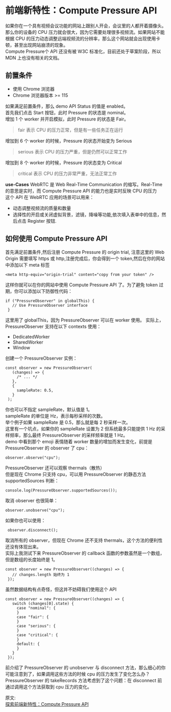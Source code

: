 # 前端新特性：Compute Pressure API
如果你在一个具有视频会议功能的网站上跟别人开会，会议里的人都开着摄像头。那么你的设备的 CPU 压力就会很大，因为它需要处理很多视频流。如果网站不能根据 CPU 的压力动态调整远端视频流的分辨率，那么这个网站就会出现使用卡顿，甚至出现网站崩溃的现象。  
Compute Pressure个 API 还没有被 W3C 标准化，目前还处于草案阶段，所以 MDN 上也没有相关的文档。  

## 前置条件
- 使用 Chrome 浏览器
- Chrome 浏览器版本 >= 115

如果满足前置条件，那么 demo API Status 的值是 enabled。  
首先我们点击 Start 按钮，此时 Pressure 的状态是 nominal。  
增加 1 个 worker 并开启模拟，此时 Pressure 的状态是 Fair。  
> fair 表示 CPU 的压力正常，但是有一些任务正在运行

增加到 6 个 worker 的时候，Pressure 的状态开始变为 Serious  
> serious 表示 CPU 的压力严重，但是仍然可以正常工作

增加到 8 个 worker 的时候，Pressure 的状态变为 Critical  
> critical 表示 CPU 的压力非常严重，无法正常工作

**use-Cases**
WebRTC 是 Web Real-Time Communication 的缩写。Real-Time 的意思是实时，而 Compute Pressure API 的能力也是实时反映 CPU 的压力  
这个 API 在 WebRTC 应用的场景可以用来：  
- 动态调整视频流的质量和数量
- 选择性的开启或关闭虚拟背景，滤镜，降噪等功能,依次填入表单中的信息，然后点击 Register 按钮.

## 如何使用 Compute Pressure API
首先满足前置条件,然后注册 Compute Pressure 的 origin trial,
注意这里的 Web Origin 需要填写 https 或 http,注册完成后，你会得到一个 token,然后在你的网站中添加以下 meta 标签  
``` 
<meta http-equiv="origin-trial" content="copy from your token" />
```
这样你就可以在你的网站中使用 Compute Pressure API 了。为了避免 token 过期，你可以添加以下防御性代码：  
``` 
if ("PressureObserver" in globalThis) {
   // Use PressureObserver interface
 }
```
这里用了 globalThis，因为 PressureObserver 可以在 worker 使用。 实际上，PressureObserver 支持在以下 contexts 使用：  
- DedicatedWorker
- SharedWorker
- Window

创建一个 PressureObserver 实例：  
``` 
const observer = new PressureObserver(
   (changes) => {
     /* ... */
   },
   {
     sampleRate: 0.5,
   }
 );
```
你也可以不指定 sampleRate，默认值是 1。  
sampleRate 的单位是 Hz，表示每秒采样的次数。  
举个例子如果 sampleRate 是 0.5，那么就是每 2 秒采样一次。  
这里有一个坑点，如果你的 sampleRate 设置为 2 但系统最多只能提供 1 Hz 的采样频率，那么最终 PressureObserver 的采样频率就是 1 Hz。  
demo 中看到那个 emoji 表情随着 worker 数量的增加而发生变化，前提是 PressureObserver 的 observer 了 cpu：  
``` 
observer.observe("cpu");
```
PressureObserver 还可以观察 thermals（散热）  
但是现在 Chrome 只支持 cpu，可以用 PressureObserver 的静态方法 supportedSources 判断：  
``` 
console.log(PressureObserver.supportedSources());
```
取消 observer 也很简单：  
``` 
observer.unobserve("cpu");
```
如果你也可以使用：  
``` 
 observer.disconnect();
```
取消所有的 observer，但现在 Chrome 还不支持 thermals，这个方法的便利性还没有体现出来。   
实际上我测试下来 PressureObserver 的 callback 函数的参数虽然是一个数组，但是数组的长度始终是 1。  
``` 
const observer = new PressureObserver((changes) => {
   // changes.length 始终为 1
 });
```
虽然数据结构有点奇怪，但这并不妨碍我们使用这个 API
``` 
const observer = new PressureObserver((changes) => {
   switch (changes[0].state) {
     case "nominal": {
     }
     case "fair": {
     }
     case "serious": {
     }
     case "critical": {
     }
     default: {
     }
   }
 });
```
前介绍了 PressureObserver 的 unobserver 与 disconnect 方法，那么细心的你可能注意到了，如果调用这些方法的时候 cpu 的压力发生了变化怎么办？  
PressureObserver 的 takeRecords 方法考虑到了这个问题：在 disconnect 前通过调用这个方法获取到 cpu 压力的变化。


原文:  
[探索前端新特性：Compute Pressure API](https://mp.weixin.qq.com/s/AR5a2HPyclhNX2_wazMxeg)
